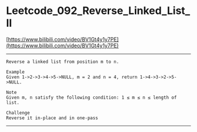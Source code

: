 # Leetcode_092_Reverse_Linked_List_II

[https://www.bilibili.com/video/BV1Gt4y1y7PE](https://www.bilibili.com/video/BV1Gt4y1y7PE)

---

```
Reverse a linked list from position m to n.

Example
Given 1->2->3->4->5->NULL, m = 2 and n = 4, return 1->4->3->2->5->NULL.

Note
Given m, n satisfy the following condition: 1 ≤ m ≤ n ≤ length of list.

Challenge
Reverse it in-place and in one-pass
```

---